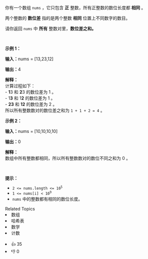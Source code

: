 <p>你有一个数组&nbsp;<code>nums</code>&nbsp;，它只包含 <strong>正</strong>&nbsp;整数，所有正整数的数位长度都 <strong>相同</strong>&nbsp;。</p>

<p>两个整数的 <strong>数位差</strong>&nbsp;指的是两个整数 <b>相同</b>&nbsp;位置上不同数字的数目。</p>

<p>请你返回 <code>nums</code>&nbsp;中 <strong>所有</strong>&nbsp;整数对里，<strong>数位差之和。</strong></p>

<p>&nbsp;</p>

<p><strong class="example">示例 1：</strong></p>

<div class="example-block"> 
 <p><span class="example-io"><b>输入：</b>nums = [13,23,12]</span></p> 
</div>

<p><b>输出：</b>4</p>

<p><strong>解释：</strong><br /> 计算过程如下：<br /> -&nbsp;<strong>1</strong>3 和&nbsp;<strong>2</strong>3 的数位差为&nbsp;1 。<br /> - 1<strong>3</strong> 和 1<strong>2</strong>&nbsp;的数位差为&nbsp;1 。<br /> -&nbsp;<strong>23</strong> 和&nbsp;<strong>12</strong>&nbsp;的数位差为&nbsp;2 。<br /> 所以所有整数数对的数位差之和为&nbsp;<code>1 + 1 + 2 = 4</code>&nbsp;。</p>

<p><strong class="example">示例 2：</strong></p>

<div class="example-block"> 
 <p><span class="example-io"><b>输入：</b>nums = [10,10,10,10]</span></p> 
</div>

<p><span class="example-io"><b>输出：</b>0</span></p>

<p><strong>解释：</strong><br /> 数组中所有整数都相同，所以所有整数数对的数位不同之和为 0 。</p>

<p>&nbsp;</p>

<p><strong>提示：</strong></p>

<ul> 
 <li><code>2 &lt;= nums.length &lt;= 10<sup>5</sup></code></li> 
 <li><code>1 &lt;= nums[i] &lt; 10<sup>9</sup></code></li> 
 <li><code>nums</code>&nbsp;中的整数都有相同的数位长度。</li> 
</ul>

<div><div>Related Topics</div><div><li>数组</li><li>哈希表</li><li>数学</li><li>计数</li></div></div><br><div><li>👍 35</li><li>👎 0</li></div>